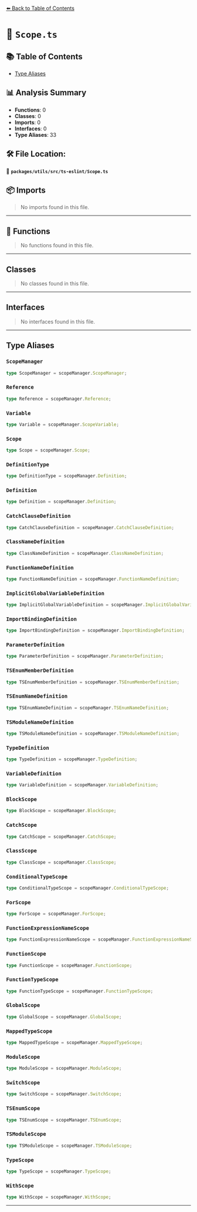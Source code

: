[⬅️ Back to Table of Contents](../../../../index.md)

# 📄 `Scope.ts`

## 📚 Table of Contents

- [Type Aliases](#type-aliases)

## 📊 Analysis Summary

- **Functions**: 0
- **Classes**: 0
- **Imports**: 0
- **Interfaces**: 0
- **Type Aliases**: 33

## 🛠️ File Location:
📂 **`packages/utils/src/ts-eslint/Scope.ts`**

## 📦 Imports

> No imports found in this file.


---

## 🔧 Functions

> No functions found in this file.


---

## Classes

> No classes found in this file.


---

## Interfaces

> No interfaces found in this file.


---

## Type Aliases

### `ScopeManager`

```ts
type ScopeManager = scopeManager.ScopeManager;
```

### `Reference`

```ts
type Reference = scopeManager.Reference;
```

### `Variable`

```ts
type Variable = scopeManager.ScopeVariable;
```

### `Scope`

```ts
type Scope = scopeManager.Scope;
```

### `DefinitionType`

```ts
type DefinitionType = scopeManager.Definition;
```

### `Definition`

```ts
type Definition = scopeManager.Definition;
```

### `CatchClauseDefinition`

```ts
type CatchClauseDefinition = scopeManager.CatchClauseDefinition;
```

### `ClassNameDefinition`

```ts
type ClassNameDefinition = scopeManager.ClassNameDefinition;
```

### `FunctionNameDefinition`

```ts
type FunctionNameDefinition = scopeManager.FunctionNameDefinition;
```

### `ImplicitGlobalVariableDefinition`

```ts
type ImplicitGlobalVariableDefinition = scopeManager.ImplicitGlobalVariableDefinition;
```

### `ImportBindingDefinition`

```ts
type ImportBindingDefinition = scopeManager.ImportBindingDefinition;
```

### `ParameterDefinition`

```ts
type ParameterDefinition = scopeManager.ParameterDefinition;
```

### `TSEnumMemberDefinition`

```ts
type TSEnumMemberDefinition = scopeManager.TSEnumMemberDefinition;
```

### `TSEnumNameDefinition`

```ts
type TSEnumNameDefinition = scopeManager.TSEnumNameDefinition;
```

### `TSModuleNameDefinition`

```ts
type TSModuleNameDefinition = scopeManager.TSModuleNameDefinition;
```

### `TypeDefinition`

```ts
type TypeDefinition = scopeManager.TypeDefinition;
```

### `VariableDefinition`

```ts
type VariableDefinition = scopeManager.VariableDefinition;
```

### `BlockScope`

```ts
type BlockScope = scopeManager.BlockScope;
```

### `CatchScope`

```ts
type CatchScope = scopeManager.CatchScope;
```

### `ClassScope`

```ts
type ClassScope = scopeManager.ClassScope;
```

### `ConditionalTypeScope`

```ts
type ConditionalTypeScope = scopeManager.ConditionalTypeScope;
```

### `ForScope`

```ts
type ForScope = scopeManager.ForScope;
```

### `FunctionExpressionNameScope`

```ts
type FunctionExpressionNameScope = scopeManager.FunctionExpressionNameScope;
```

### `FunctionScope`

```ts
type FunctionScope = scopeManager.FunctionScope;
```

### `FunctionTypeScope`

```ts
type FunctionTypeScope = scopeManager.FunctionTypeScope;
```

### `GlobalScope`

```ts
type GlobalScope = scopeManager.GlobalScope;
```

### `MappedTypeScope`

```ts
type MappedTypeScope = scopeManager.MappedTypeScope;
```

### `ModuleScope`

```ts
type ModuleScope = scopeManager.ModuleScope;
```

### `SwitchScope`

```ts
type SwitchScope = scopeManager.SwitchScope;
```

### `TSEnumScope`

```ts
type TSEnumScope = scopeManager.TSEnumScope;
```

### `TSModuleScope`

```ts
type TSModuleScope = scopeManager.TSModuleScope;
```

### `TypeScope`

```ts
type TypeScope = scopeManager.TypeScope;
```

### `WithScope`

```ts
type WithScope = scopeManager.WithScope;
```


---